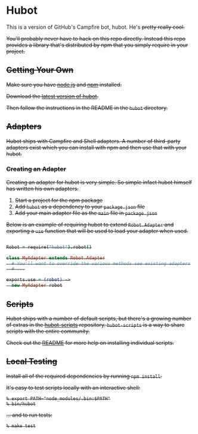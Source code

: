 # Hubot

This is a version of GitHub's Campfire bot, hubot. He's <s>pretty<s> really
cool.

You'll probably never have to hack on this repo directly. Instead this repo
provides a library that's distributed by npm that you simply require in your
project.

## Getting Your Own

Make sure you have [node.js](http://nodejs.org/) and [npm](http://npmjs.org/)
installed.

Download the [latest version of hubot](https://github.com/github/hubot/downloads).

Then follow the instructions in the README in the `hubot` directory.

## Adapters

Hubot ships with Campfire and Shell adapters. A number of third-party adapters
exist which you can install with npm and then use that with your hubot.

### Creating an Adapter

Creating an adapter for hubot is very simple. So simple infact hubot himself
has written his own adapters.

1. Start a project for the npm package
2. Add `hubot` as a dependency to your `package.json` file
3. Add your main adapter file as the `main` file in `package.json`

Below is an example of requiring hubot to extend `Robot.Adapter` and exporting
a `use` function that will be used to load your adapter when used.

```coffeescript

Robot = require("hubot").robot()

class MyAdapter extends Robot.Adapter
  # You'll want to override the various methods see existing adapters
  # ...

exports.use = (robot) ->
  new MyAdapter robot

```

## Scripts

Hubot ships with a number of default scripts, but there's a growing number of
extras in the [hubot-scripts](https://github.com/github/hubot-scripts)
repository. `hubot-scripts` is a way to share scripts with the entire
community.

Check out the [README](https://github.com/github/hubot-scripts#readme)
for more help on installing individual scripts.

## Local Testing

Install all of the required dependencies by running `npm install`.

It's easy to test scripts locally with an interactive shell:

    % export PATH="node_modules/.bin:$PATH"
    % bin/hubot

... and to run tests:

    % make test
